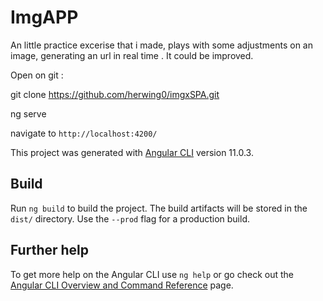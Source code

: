 # ImgAPP
An little practice excerise that i made, plays with some adjustments on an image, generating an url in real time .
It could be improved.

Open on git :

git clone https://github.com/herwing0/imgxSPA.git

ng serve

navigate to `http://localhost:4200/` 

This project was generated with [Angular CLI](https://github.com/angular/angular-cli) version 11.0.3.

## Build

Run `ng build` to build the project. The build artifacts will be stored in the `dist/` directory. Use the `--prod` flag for a production build.







## Further help

To get more help on the Angular CLI use `ng help` or go check out the [Angular CLI Overview and Command Reference](https://angular.io/cli) page.
